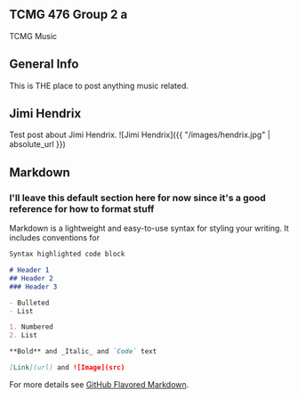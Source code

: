 ## TCMG 476 Group 2 a
TCMG Music

## General Info
This is THE place to post anything music related.

## Jimi Hendrix
Test post about Jimi Hendrix. 
![Jimi Hendrix]({{ "/images/hendrix.jpg" | absolute_url }})

## Markdown
### I'll leave this default section here for now since it's a good reference for how to format stuff
Markdown is a lightweight and easy-to-use syntax for styling your writing. It includes conventions for

```markdown
Syntax highlighted code block

# Header 1
## Header 2
### Header 3

- Bulleted
- List

1. Numbered
2. List

**Bold** and _Italic_ and `Code` text

[Link](url) and ![Image](src)
```

For more details see [GitHub Flavored Markdown](https://guides.github.com/features/mastering-markdown/).


